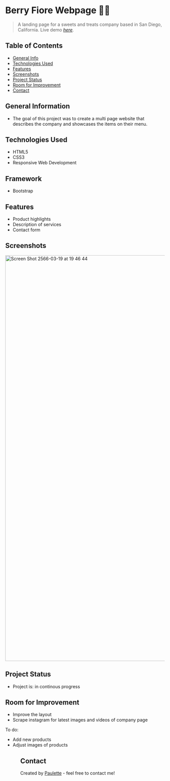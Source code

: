 # Berry Fiore Webpage 🌸🧁
> A landing page for a sweets and treats company based in San Diego, California.
> Live demo [_here_](https://berry-fiore.netlify.app).

## Table of Contents
* [General Info](#general-information)
* [Technologies Used](#technologies-used)
* [Features](#features)
* [Screenshots](#screenshots)
* [Project Status](#project-status)
* [Room for Improvement](#room-for-improvement)
* [Contact](#contact)


## General Information
<ul><li>The goal of this project was to create a multi page website that describes the company and showcases the items on their menu.</li></ul>


## Technologies Used
<ul>
 <li>HTML5</li>
<li>CSS3 </li>
<li>Responsive Web Development
</li> </ul>

## Framework 
<ul>
  <li>Bootstrap</li></ul>
  


## Features

<ul>
  <li>Product highlights</li>
  <li> Description of services</li>
  <li>Contact form</li> </ul>


## Screenshots
<img width="1280" alt="Screen Shot 2566-03-19 at 19 46 44" src="https://user-images.githubusercontent.com/96970580/226171416-7f57b6f6-0eb3-4752-8d5c-649c313b6e96.png">






## Project Status
<ul>
<li>Project is: in continous progress</li></ul>


## Room for Improvement
<ul>
        
<li>Improve the layout</li>
<li>Scrape instagram for latest images and videos of company page</li></ul>


To do:
<ul>
   <li>Add new products</li>
        <li>Adjust images of products</li><ul>


## Contact
Created by [Paulette](https://paulette-zaldivar-flores.netlify.app/) - feel free to contact me!



















